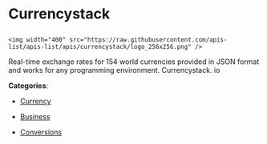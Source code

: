 # Currencystack<p align="center">
    <img width="400" src="https://raw.githubusercontent.com/apis-list/apis-list/apis/currencystack/logo_256x256.png" />
</p>

Real-time exchange rates for 154 world currencies provided in JSON format and works for any programming environment. Currencystack. io

**Categories**:

- [Currency](https://github/apis-list/apis-list#currency)

- [Business](https://github/apis-list/apis-list#business)

- [Conversions](https://github/apis-list/apis-list#conversions)





